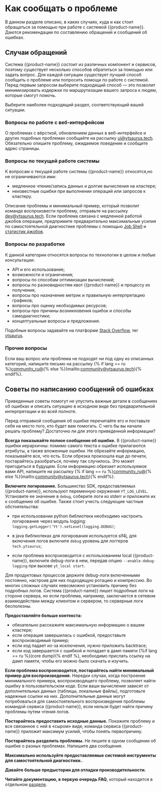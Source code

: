# Как сообщать о проблеме

В данном разделе описано, в каких случаях, куда и как стоит обращаться за помощью при работе с системой {{product-name}}. Даются рекомендации по составлению обращений и сообщений об ошибках.

## Случаи обращений

Система {{product-name}} состоит из различных компонент и сервисов, поэтому существует несколько способов обратиться за помощью или задать вопрос. Для каждой ситуации существует лучший способ сообщить о проблеме или попросить помощи по работе с системой. Перед первым запросом выберите подходящий способ — это позволит минимизировать издержки по маршрутизации вашего запроса к людям, которые смогут помочь.

Выберите наиболее подходящий раздел, соответствующий вашей ситуации.

### Вопросы по работе с веб-интерфейсом

О проблемах с вёрсткой, обновлением данных в веб-интерфейсе и других подобных проблемах сообщайте на рассылку [ui@ytsaurus.tech](mailto:ui@ytsaurus.tech).
Обязательно опишите проблему, ожидаемое поведение и сообщите адрес страницы.

### Вопросы по текущей работе системы

К вопросам о текущей работе системы {{product-name}} относятся,но не ограничиваются ими:

- медленное чтение/запись данных и долгие вычисления на кластере;
- неизвестные ошибки при выполнении операций или запросов к кластеру.

Описание проблемы и минимальный пример, который позволит команде воспроизвести проблему, отправьте на рассылку [dev@ytsaurus.tech](mailto:dev@ytsaurus.tech).
Если проблема связана с медленной работой джобов операции, предпримите предварительно максимальные усилия по самостоятельной диагностике проблемы с помощью [Job Shell](../../../user-guide/problems/jobshell-and-slowjobs.md) и [статистик джобов](../../../user-guide/problems/jobstatistics.md).

### Вопросы по разработке

К данной категории относятся вопросы по технологии в целом и любые консультации:

- API и его использование;
- возможности и ограничения;
- вопросы по способам оптимизации вычислений;
- вопросы по разновидностям квот {{product-name}} и процессу их получения;
- вопросы про назначение метрик и правильную интерпретацию графиков;
- вопросы про оценку необходимых ресурсов;
- вопросы про причины возникновения ошибок и способы самодиагностики;
- концептуальные вопросы и предложения.

Подобные вопросы задавайте на платформе [Stack Overflow](https://stackoverflow.com), тег [ytsaurus](https://stackoverflow.com/tags/ytsaurus).

### Прочие вопросы

Если ваш вопрос или проблема не подходят ни под одну из описанных категорий, напишите письмо на рассылку {% if lang == ru %}[community_ru@](mailto:community_ru@ytsaurus.tech){% else %}(mailto:community@ytsaurus.tech){% endif%}.

## Советы по написанию сообщений об ошибках

Приведенные советы помогут не упустить важные детали в сообщениях об ошибках и описать ситуацию в исходном виде без предварительной интерпретации и во всей полноте.

Перед отправкой сообщения об ошибке перечитайте его и поставьте себя на место того, кто будет вам помогать. С чего бы вы начали решать проблему? Достаточно ли для этого приведенной информации?

**Всегда показывайте полное сообщение об ошибке.** В {{product-name}} ошибки иерархичны: помимо самого текста к ошибке прилагаются атрибуты, а также вложенные ошибки. Не обрезайте информацию, показывайте все, что есть. Если обрезка произошла еще до печати, постарайтесь разобраться, почему так случилось. Это может пригодиться в будущем. Если информацию обрезает используемое вами API, напишите на рассылку {% if lang == ru %}[community_ru@](mailto:community_ru@ytsaurus.tech){% else %}(mailto:community@ytsaurus.tech){% endif%}.

**Включите логирование.** Большинство SDK, предоставляемых {{product-name}}, используют переменную окружения `YT_LOG_LEVEL`. Установите ее значение в `debug`, соберите логи из stderr и приложите их к сообщению об ошибке. Также стоит учесть следующие частные обстоятельства:

- при использовании python библиотеки необходимо настроить логирование через модуль logging: `logging.getLogger('Yt').setLevel(logging.DEBUG)`;

- в java библиотеках для логирования используется slf4j, для включения логов включите `debug` уровень для логгеров `tech.ytsaurus`;

- если проблема воспроизводится с использованием local {{product-name}}, включите debug-логи в нем, передав опцию `--enable-debug-logging` при вызове `yt_local start`.

Для продуктовых процессов держите debug-логи включенными постоянно, настроив для них подходящую ротацию и компрессию. Во многих сложных случаях невозможно установить причину без подробных логов. Система {{product-name}} пишет подробные логи на стороне сервера, но если проблема, например, заключается в сетевом взаимодействии между клиентом и сервером, то серверные логи бесполезны.

**Предоставляйте больше контекста:**

- обязательно расскажите максимальную информацию о вашем кластере;
- если операция завершилась с ошибкой, предоставьте воспроизводимый пример;
- если код падает из-за исключения, нужно приложить backtrace;
- если код завершается с ошибкой и попадает в дамп памяти {%if lang == ru %}(core dump){% endif %}, необходимо прислать ссылку на дамп памяти, чтобы его можно было скачать и изучить.

**Если проблема воспроизводится, постарайтесь найти минимальный пример для воспроизведения.** Нередки случаи, когда построение минимального примера, воспроизводящего проблему, позволяет найти ошибку в пользовательском коде. Если ваши вычисления зависят от дополнительных данных (таблицы, локальные файлы), подготовьте надежные ссылки на них. Дополнительные данные могут потребоваться для самостоятельного воспроизведения проблемы командой сервиса {{product-name}}, если нельзя будет найти причину проблемы путем чтения логов.

**Постарайтесь предоставить исходные данные.** Покажите проблему и все связанное с ней в «сыром» виде, команда сервиса {{product-name}} приложит максимум усилий, чтобы понять первопричину.

**Постарайтесь разделить проблемы.** Не пишите в одном сообщении об ошибке о разных проблемах. Напишите два сообщения.

**Максимально используйте предоставляемые системой инструменты для самостоятельной диагностики.**.

**Давайте больше предыстории для отладки производительности.**

**Читайте документацию, в первую очередь FAQ**, который находится в отдельном [разделе](../../../faq/faq.md).
